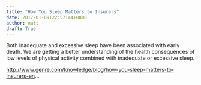 ```yaml
---
title: "How You Sleep Matters to Insurers"
date: 2017-01-09T22:57:44+0000
author: matt
draft: True
---
```

Both inadequate and excessive sleep have been associated with early death. We are getting a better understanding of the health consequences of low levels of physical activity combined with inadequate or excessive sleep.

http://www.genre.com/knowledge/blog/how-you-sleep-matters-to-insurers-en...
